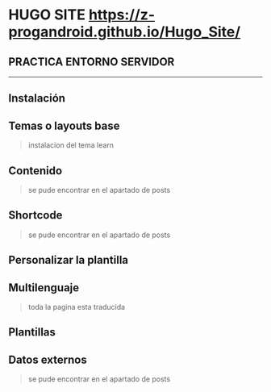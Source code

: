 # HUGO SITE  https://z-progandroid.github.io/Hugo_Site/
## PRACTICA ENTORNO SERVIDOR
---
## Instalación
## Temas o layouts base

> instalacion del tema learn
## Contenido

> se pude encontrar en el apartado de posts
## Shortcode
> se pude encontrar en el apartado de posts 
## Personalizar la plantilla
## Multilenguaje
> toda la pagina esta traducida
## Plantillas
## Datos externos
> se pude encontrar en el apartado de posts 

